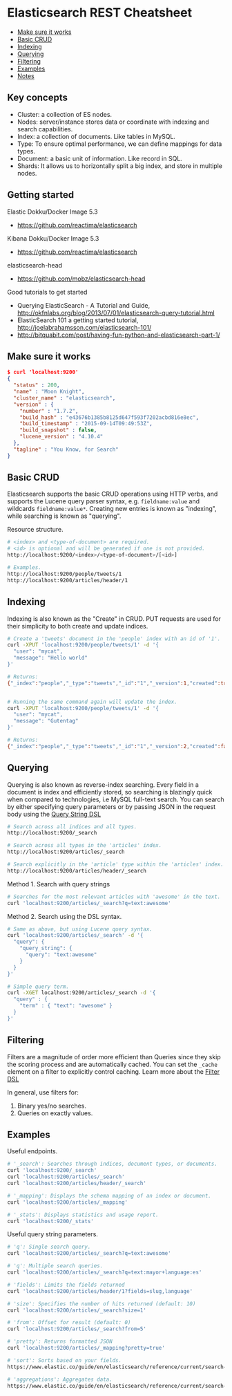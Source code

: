 # Elasticsearch REST Cheatsheet

- [Make sure it works](#make-sure-it-works)
- [Basic CRUD](#basic-crud)
- [Indexing](#indexing)
- [Querying](#querying)
- [Filtering](#filtering)
- [Examples](#examples)
- [Notes](#notes)

## Key concepts
- Cluster: a collection of ES nodes.
- Nodes: server/instance stores data or coordinate with indexing and search capabilities.
- Index: a collection of documents. Like tables in MySQL.
- Type: To ensure optimal performance, we can define mappings for data types.
- Document: a basic unit of information. Like record in SQL.
- Shards: It allows us to horizontally split a big index, and store in multiple nodes.

## Getting started
Elastic Dokku/Docker Image 5.3
- https://github.com/reactima/elasticsearch

Kibana Dokku/Docker Image 5.3
- https://github.com/reactima/elasticsearch

elasticsearch-head
- https://github.com/mobz/elasticsearch-head

Good tutorials to get started
- Querying ElasticSearch - A Tutorial and Guide, http://okfnlabs.org/blog/2013/07/01/elasticsearch-query-tutorial.html
- ElasticSearch 101 a getting started tutorial, http://joelabrahamsson.com/elasticsearch-101/
- http://bitquabit.com/post/having-fun-python-and-elasticsearch-part-1/


## Make sure it works

```json
$ curl 'localhost:9200'
{
  "status" : 200,
  "name" : "Moon Knight",
  "cluster_name" : "elasticsearch",
  "version" : {
    "number" : "1.7.2",
    "build_hash" : "e43676b1385b8125d647f593f7202acbd816e8ec",
    "build_timestamp" : "2015-09-14T09:49:53Z",
    "build_snapshot" : false,
    "lucene_version" : "4.10.4"
  },
  "tagline" : "You Know, for Search"
}
```


## Basic CRUD
Elasticsearch supports the basic CRUD operations using HTTP verbs, and supports
the Lucene query parser syntax, e.g. `fieldname:value` and wildcards `fieldname:value*`.
Creating new entries is known as "indexing", while searching is known as "querying".


Resource structure.
```bash
# <index> and <type-of-document> are required.
# <id> is optional and will be generated if one is not provided.
http://localhost:9200/<index>/<type-of-document>/[<id>]

# Examples.
http://localhost:9200/people/tweets/1
http://localhost:9200/articles/header/1
```


## Indexing
Indexing is also known as the "Create" in CRUD. PUT requests are used for their
simplicity to both create and update indices.

```bash
# Create a 'tweets' document in the 'people' index with an id of '1'.
curl -XPUT 'localhost:9200/people/tweets/1' -d '{
  "user": "mycat",
  "message": "Hello world"
}'

# Returns:
{"_index":"people","_type":"tweets","_id":"1","_version":1,"created":true}


# Running the same command again will update the index.
curl -XPUT 'localhost:9200/people/tweets/1' -d '{
  "user": "mycat",
  "message": "Gutentag"
}'

# Returns:
{"_index":"people","_type":"tweets","_id":"1","_version":2,"created":false}
```


## Querying
Querying is also known as reverse-index searching. Every field in a document is
index and efficiently stored, so searching is blazingly quick when compared to
technologies, i.e MySQL full-text search. You can search by either specifying
query parameters or by passing JSON in the request body using the
[Query String DSL](https://www.elastic.co/guide/en/elasticsearch/reference/current/query-dsl-query-string-query.html)

```bash
# Search across all indices and all types.
http://localhost:9200/_search

# Search across all types in the 'articles' index.
http://localhost:9200/articles/_search

# Search explicitly in the 'article' type within the 'articles' index.
http://localhost:9200/articles/header/_search
```

Method 1. Search with query strings
```bash
# Searches for the most relevant articles with 'awesome' in the text.
curl 'localhost:9200/articles/_search?q=text:awesome'
```

Method 2. Search using the DSL syntax.
```bash
# Same as above, but using Lucene query syntax.
curl 'localhost:9200/articles/_search' -d '{
  "query": {
    "query_string": {
      "query": "text:awesome"
    }
  }
}'

# Simple query term.
curl -XGET localhost:9200/articles/_search -d '{
  "query" : {
    "term" : { "text": "awesome" }
  }
}'
```


## Filtering
Filters are a magnitude of order more efficient than Queries since
they skip the scoring process and are automatically cached. You can set
the `_cache` element on a filter to explicitly control caching. Learn more
about the [Filter DSL](https://www.elastic.co/guide/en/elasticsearch/reference/current/query-dsl-filters.html)

In general, use filters for:

1. Binary yes/no searches.
2. Queries on exactly values.


## Examples

Useful endpoints.
```bash
# '_search': Searches through indices, document types, or documents.
curl 'localhost:9200/_search'
curl 'localhost:9200/articles/_search'
curl 'localhost:9200/articles/header/_search'

# '_mapping': Displays the schema mapping of an index or document.
curl 'localhost:9200/articles/_mapping'

# '_stats': Displays statistics and usage report.
curl 'localhost:9200/_stats'
```


Useful query string parameters.
```bash
# 'q': Single search query.
curl 'localhost:9200/articles/_search?q=text:awesome'

# 'q': Multiple search queries.
curl 'localhost:9200/articles/_search?q=text:mayor+language:es'

# 'fields': Limits the fields returned
curl 'localhost:9200/articles/header/1?fields=slug,language'

# 'size': Specifies the number of hits returned (default: 10)
curl 'localhost:9200/articles/_search?size=1'

# 'from': Offset for result (default: 0)
curl 'localhost:9200/articles/_search?from=5'

# 'pretty': Returns formatted JSON
curl 'localhost:9200/articles/_mapping?pretty=true'

# 'sort': Sorts based on your fields.
https://www.elastic.co/guide/en/elasticsearch/reference/current/search-request-sort.html

# 'aggregations': Aggregates data.
https://www.elastic.co/guide/en/elasticsearch/reference/current/search-aggregations.html
```


